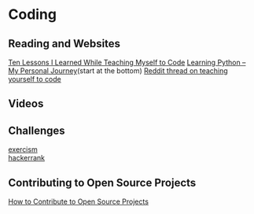 # Coding

## Reading and Websites
[Ten Lessons I Learned While Teaching Myself to Code][1]
[Learning Python – My Personal Journey][2](start at the bottom)
[Reddit thread on teaching yourself to code][3]

## Videos


## Challenges
[exercism][4]  
[hackerrank][5]

## Contributing to Open Source Projects

[How to Contribute to Open Source Projects][6]

[1]:	https://tim.blog/2019/03/21/learn-to-code/?utm_source=convertkit&utm_medium=convertkit&utm_campaign=5bf "Ten Lessons I Learned While Teaching Myself to Code"
[2]:	https://www.pythonforfinance.net/category/beginnersresources/ "Learning Python – My Personal Journey"
[3]:	https://www.reddit.com/r/learnpython/comments/b5gyfh/for_those_who_selftaught_themselves_python_how/ "Reddit thread on teaching yourself to code"
[4]:	https://exercism.io/ "exercsism.io"
[5]:	https://www.hackerrank.com/ "Hackerrank"
[6]:	https://opensource.guide/how-to-contribute/#why-contribute-to-open-source "How to Contribute to Open Source Projects"